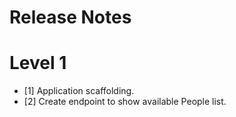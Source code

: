 # Release Notes

# Level 1
 - [1] Application scaffolding.
 - [2] Create endpoint to show available People list.

